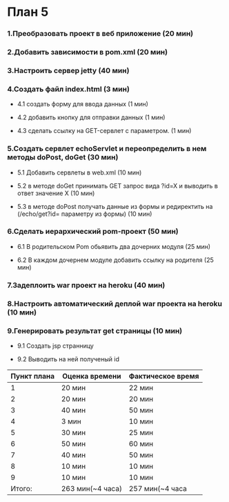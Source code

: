 # План 5

### 1.Преобразовать проект в веб приложение (20 мин)

### 2.Добавить зависимости в pom.xml (20 мин)

### 3.Настроить сервер jetty (40 мин)

### 4.Создать файл index.html (3 мин)

- 4.1 создать форму для ввода данных (1 мин)

- 4.2 добавить кнопку для отправки данных (1 мин)

- 4.3 cделать ссылку на GET-сервлет с параметром. (1 мин)

### 5.Создать сервлет echoServlet и переопределить в нем методы doPost, doGet  (30 мин)

- 5.1 Добавить сервлеты в web.xml (10 мин)

- 5.2 в методе doGet принимать GET запрос вида ?id=X и выводить в ответ значение X (10 мин)

- 5.3 в методе doPost получать данные из формы и редиректить на  (/echo/get?id= параметру из формы) (10 мин)

### 6.Сделать иерархический pom-проект (50 мин)

- 6.1 В родительском Pom обьявить два дочерних модуля (25 мин)

- 6.2 В каждом дочернем модуле добавить ссылку на родителя (25 мин)

### 7.Задеплоить war проект на heroku (40 мин)

### 8.Настроить автоматический деплой war проекта на heroku (10 мин)

### 9.Генерировать результат get страницы (10 мин)

- 9.1 Создать jsp странницу 

- 9.2 Выводить на ней полученый id

Пункт плана|Оценка времени  |Фактическое время|
-----------| ---------------| ----------------|
1	         |     20 мин     | 22 мин          |
2          |     20 мин     | 20 мин          |
3          |     40 мин     | 50 мин          |
4          |     3 мин      | 10 мин          |
5	         |     30 мин     | 25 мин          |
6	         |     50 мин     | 60 мин          |
7          |     40 мин     | 50 мин          |
8          |     10 мин     | 10 мин          |
9          |     10 мин     | 10 мин          |
Итого:     |263 мин(~4 часа)| 257 мин(~4 часа |
